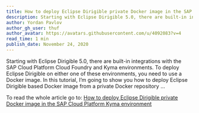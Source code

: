 ```yaml
---
title: How to deploy Eclipse Dirigible private Docker image in the SAP Cloud Platform Kyma environment
description: Starting with Eclipse Dirigible 5.0, there are built-in integrations with the SAP Cloud Platform Cloud Foundry and Kyma environments.
author: Yordan Pavlov
author_gh_user: thuf
author_avatar: https://avatars.githubusercontent.com/u/4092083?v=4
read_time: 1 min
publish_date: November 24, 2020
---
```


Starting with Eclipse Dirigible 5.0, there are built-in integrations with the SAP Cloud Platform Cloud Foundry and Kyma environments. To deploy Eclipse Dirigible on either one of these environments, you need to use a Docker image. In this tutorial, I’m going to show you how to deploy Eclipse Dirigible based Docker image from a private Docker repository ...


To read the whole article go to: [How to deploy Eclipse Dirigible private Docker image in the SAP Cloud Platform Kyma environment](https://blogs.sap.com/2020/11/24/how-to-deploy-eclipse-dirigible-private-docker-image-in-the-sap-cloud-platform-kyma-environment/)
